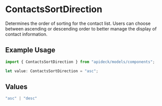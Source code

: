 # ContactsSortDirection

Determines the order of sorting for the contact list. Users can choose between ascending or descending order to better manage the display of contact information.

## Example Usage

```typescript
import { ContactsSortDirection } from "apideck/models/components";

let value: ContactsSortDirection = "asc";
```

## Values

```typescript
"asc" | "desc"
```
